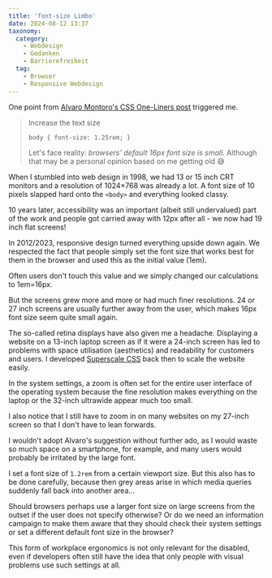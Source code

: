 ```yaml
---
title: 'font-size Limbo'
date: 2024-08-12 13:37
taxonomy:
  category:
    - Webdesign
    - Gedanken
    - Barrierefreiheit
  tag:
    - Browser
    - Responsive Webdesign
---
```

One point from [Alvaro Montoro's CSS One-Liners post](https://alvaromontoro.com/blog/68055/ten-css-one-liners-for-almost-every-project) triggered me.

> Increase the text size
> 
> `body { font-size: 1.25rem; }`
> 
> Let's face reality: *browsers' default 16px font size is small*. Although that may be a personal opinion based on me getting old 😅

When I stumbled into web design in 1998, we had 13 or 15 inch CRT monitors and a resolution of 1024×768 was already a lot. A font size of 10 pixels slapped hard onto the `<body>` and everything looked classy.

10 years later, accessibility was an important (albeit still undervalued) part of the work and people got carried away with 12px after all - we now had 19 inch flat screens!

In 2012/2023, responsive design turned everything upside down again. We respected the fact that people simply set the font size that works best for them in the browser and used this as the initial value (1em).

Often users don't touch this value and we simply changed our calculations to 1em=16px.

But the screens grew more and more or had much finer resolutions. 24 or 27 inch screens are usually further away from the user, which makes 16px font size seem quite small again.

The so-called retina displays have also given me a headache. Displaying a website on a 13-inch laptop screen as if it were a 24-inch screen has led to problems with space utilisation (aesthetics) and readability for customers and users. I developed [Superscale CSS](/blog/superscale-css) back then to scale the website easily.

In the system settings, a zoom is often set for the entire user interface of the operating system because the fine resolution makes everything on the laptop or the 32-inch ultrawide appear much too small.

I also notice that I still have to zoom in on many websites on my 27-inch screen so that I don't have to lean forwards.

I wouldn't adopt Alvaro's suggestion without further ado, as I would waste so much space on a smartphone, for example, and many users would probably be irritated by the large font.

I set a font size of `1.2rem` from a certain viewport size. But this also has to be done carefully, because then grey areas arise in which media queries suddenly fall back into another area...

Should browsers perhaps use a larger font size on large screens from the outset if the user does not specify otherwise? Or do we need an information campaign to make them aware that they should check their system settings or set a different default font size in the browser?

This form of workplace ergonomics is not only relevant for the disabled, even if developers often still have the idea that only people with visual problems use such settings at all.